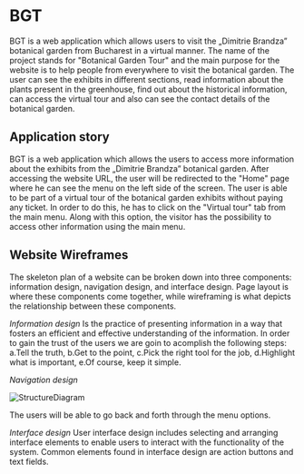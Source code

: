 # BGT 
<p allign = "justify">
  
  BGT is a web application which allows users to visit the „Dimitrie Brandza” botanical garden from Bucharest in a virtual manner. The name of the project stands for "Botanical Garden Tour" and the main purpose for the website is to help people from everywhere to visit the botanical garden. 
  The user can see the exhibits in different sections, read information about the plants present in the greenhouse, find out about the historical information, can access the virtual tour and also can see the contact details of the botanical garden.
  </p>

<p allign = "justify">
  
 ## Application story 
  
BGT is a web application which allows the users to access more information about the exhibits from the „Dimitrie Brandza” botanical garden. After accessing the website URL, the user will be redirected to the "Home" page where he can see the menu on the left side of the screen. The user is able to be part of a virtual tour of the botanical garden exhibits without paying any ticket. In order to do this, he has to click on the "Virtual tour" tab from the main menu. Along with this option, the visitor has the possibility to access other information using the main menu.
   
 
  
  ## Website Wireframes
  The skeleton plan of a website can be broken down into three components: information design, navigation design, and interface design. Page layout is where these components come together, while wireframing is what depicts the relationship between these components.
  
  *Information design*
  Is the practice of presenting information in a way that fosters an efficient and effective understanding of the information. In order to gain the trust of the users we are goin to acomplish the following steps: 
  a.Tell the truth,
  b.Get to the point,
  c.Pick the right tool for the job,
  d.Highlight what is important,
  e.Of course, keep it simple.
  
  *Navigation design* 

![StructureDiagram](https://user-images.githubusercontent.com/33698972/103570205-54a28300-4ed1-11eb-867f-c45b18dc16b9.png)



The users will be able to go back and forth through the menu options. 

*Interface design*
User interface design includes selecting and arranging interface elements to enable users to interact with the functionality of the system. Common elements found in interface design are action buttons and text fields.


</p>

